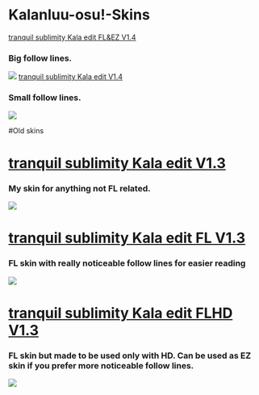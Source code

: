 # Kalanluu-osu!-Skins
[tranquil sublimity Kala edit FL&EZ V1.4](https://drive.google.com/file/d/1j3vO01x_7prcFyysNpK116qpA_Ph4Rea/view?usp=sharing)
### Big follow lines.
![](https://i.imgur.com/4z6gEZ3.jpeg)
[tranquil sublimity Kala edit V1.4](https://drive.google.com/file/d/1ULHyL3DZXItHPOxS1_ytXSE8N7x75xO3/view?usp=sharing)
### Small follow lines.
![](https://i.imgur.com/x4LChf5.jpg)

#Old skins
# [tranquil sublimity Kala edit V1.3](https://drive.google.com/file/d/1HP9U9BRLr0eax1oPK6EA2ukoMlFQdpU1/view?usp=sharing)
### My skin for anything not FL related.
![](https://i.imgur.com/YzBk5JW.jpg)
# [tranquil sublimity Kala edit FL V1.3](https://drive.google.com/file/d/16jpFGmEhqxPSO1ISYXCjO8UHRm2WIa-Z/view?usp=sharing)
### FL skin with really noticeable follow lines for easier reading
![](https://i.imgur.com/oMkXr43.jpg)
# [tranquil sublimity Kala edit FLHD V1.3](https://drive.google.com/file/d/18rKF0wfWPQoPaSLh7GciWxQ6nlX9Cq9N/view?usp=sharing)
### FL skin but made to be used only with HD. Can be used as EZ skin if you prefer more noticeable follow lines.
![](https://i.imgur.com/aqFyvgK.jpg)

